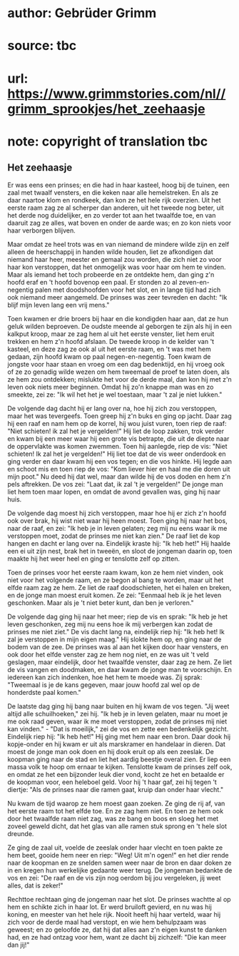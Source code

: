 # author: Gebrüder Grimm
# source: tbc
# url: https://www.grimmstories.com/nl//grimm_sprookjes/het_zeehaasje
# note: copyright of translation tbc

## Het zeehaasje 

Er was eens een prinses; en die had in haar kasteel, hoog bij de tuinen,
een zaal met twaalf vensters, en die keken naar alle hemelstreken. En
als ze daar naartoe klom en rondkeek, dan kon ze het hele rijk overzien.
Uit het eerste raam zag ze al scherper dan anderen, uit het tweede nog
beter, uit het derde nog duidelijker, en zo verder tot aan het twaalfde
toe, en van daaruit zag ze alles, wat boven en onder de aarde was; en zo
kon niets voor haar verborgen blijven.

Maar omdat ze heel trots was en van niemand de mindere wilde zijn en
zelf alleen de heerschappij in handen wilde houden, liet ze afkondigen
dat niemand haar heer, meester en gemaal zou worden, die zich niet zo
voor haar kon verstoppen, dat het onmogelijk was voor haar om hem te
vinden. Maar als iemand het toch probeerde en ze ontdekte hem, dan ging
z'n hoofd eraf en 't hoofd bovenop een paal. Er stonden zo al
zeven-en-negentig palen met doodshoofden voor het slot, en in lange tijd
had zich ook niemand meer aangemeld. De prinses was zeer tevreden en
dacht: "Ik blijf mijn leven lang een vrij mens."

Toen kwamen er drie broers bij haar en die kondigden haar aan, dat ze
hun geluk wilden beproeven. De oudste meende al geborgen te zijn als hij
in een kalkput kroop, maar ze zag hem al uit het eerste venster, liet
hem eruit trekken en hem z'n hoofd afslaan. De tweede kroop in de
kelder van 't kasteel, en deze zag ze ook al uit het eerste raam, en
't was met hem gedaan, zijn hoofd kwam op paal negen-en-negentig. Toen
kwam de jongste voor haar staan en vroeg om een dag bedenktijd, en hij
vroeg ook of ze zo genadig wilde wezen om hem tweemaal de proef te laten
doen, als ze hem zou ontdekken; mislukte het voor de derde maal, dan kon
hij met z'n leven ook niets meer beginnen. Omdat hij zo'n knappe man
was en zo smeekte, zei ze: "Ik wil het het je wel toestaan, maar 't
zal je niet lukken."

De volgende dag dacht hij er lang over na, hoe hij zich zou verstoppen,
maar het was tevergeefs. Toen greep hij z'n buks en ging op jacht. Daar
zag hij een raaf en nam hem op de korrel, hij wou juist vuren, toen riep
de raaf: "Niet schieten! ik zal het je vergelden!" Hij liet de loop
zakken, trok verder en kwam bij een meer waar hij een grote vis
betrapte, die uit de diepte naar de oppervlakte was komen zwemmen. Toen
hij aanlegde, riep de vis: "Niet schieten! Ik zal het je vergelden!"
Hij liet toe dat de vis weer onderdook en ging verder en daar kwam hij
een vos tegen; en die vos hinkte. Hij legde aan en schoot mis en toen
riep de vos: "Kom liever hier en haal me die doren uit mijn poot." Nu
deed hij dat wel, maar dan wilde hij de vos doden en hem z'n pels
aftrekken. De vos zei: "Laat dat, ik zal 't je vergelden!" De jonge
man liet hem toen maar lopen, en omdat de avond gevallen was, ging hij
naar huis.

De volgende dag moest hij zich verstoppen, maar hoe hij er zich z'n
hoofd ook over brak, hij wist niet waar hij heen moest. Toen ging hij
naar het bos, naar de raaf, en zei: "Ik heb je in leven gelaten; zeg
mij nu eens waar ik me verstoppen moet, zodat de prinses me niet kan
zien." De raaf liet de kop hangen en dacht er lang over na. Eindelijk
kraste hij: "Ik heb het!" Hij haalde een ei uit zijn nest, brak het in
tweeën, en sloot de jongeman daarin op, toen maakte hij het weer heel en
ging er tenslotte zelf op zitten.

Toen de prinses voor het eerste raam kwam, kon ze hem niet vinden, ook
niet voor het volgende raam, en ze begon al bang te worden, maar uit het
elfde raam zag ze hem. Ze liet de raaf doodschieten, het ei halen en
breken, en de jonge man moest eruit komen. Ze zei: "Eenmaal heb ik je
het leven geschonken. Maar als je 't niet beter kunt, dan ben je
verloren."

De volgende dag ging hij naar het meer; riep de vis en sprak: "Ik heb
je het leven geschonken, zeg mij nu eens hoe ik mij verbergen kan zodat
de prinses me niet ziet." De vis dacht lang na, eindelijk riep hij:
"Ik heb het! Ik zal je verstoppen in mijn eigen maag." Hij slokte hem
op, en ging naar de bodem van de zee. De prinses was al aan het kijken
door haar vensters, en ook door het elfde venster zag ze hem nog niet,
en ze was uit 't veld geslagen, maar eindelijk, door het twaalfde
venster, daar zag ze hem. Ze liet de vis vangen en doodmaken, en daar
kwam de jonge man te voorschijn. En iedereen kan zich indenken, hoe het
hem te moede was. Zij sprak: "Tweemaal is je de kans gegeven, maar jouw
hoofd zal wel op de honderdste paal komen."

De laatste dag ging hij bang naar buiten en hij kwam de vos tegen. "Jij
weet altijd alle schuilhoeken," zei hij. "Ik heb je in leven gelaten,
maar nu moet je me ook raad geven, waar ik me moet verstoppen, zodat de
prinses mij niet kan vinden." - "Dat is moeilijk," zei de vos en
zette een bedenkelijk gezicht. Eindelijk riep hij: "Ik heb het!" Hij
ging met hem naar een bron. Daar dook hij kopje-onder en hij kwam er uit
als marskramer en handelaar in dieren. Dat moest de jonge man ook doen
en hij dook eruit op als een zeeslak. De koopman ging naar de stad en
liet het aardig beestje overal zien. Er liep een massa volk te hoop om
ernaar te kijken. Tenslotte kwam de prinses zelf ook, en omdat ze het
een bijzonder leuk dier vond, kocht ze het en betaalde er de koopman
voor, een heleboel geld. Voor hij 't haar gaf, zei hij tegen 't
diertje: "Als de prinses naar die ramen gaat, kruip dan onder haar
vlecht."

Nu kwam de tijd waarop ze hem moest gaan zoeken. Ze ging de rij af, van
het eerste raam tot het elfde toe. En ze zag hem niet. En toen ze hem
ook door het twaalfde raam niet zag, was ze bang en boos en sloeg het
met zoveel geweld dicht, dat het glas van alle ramen stuk sprong en 't
hele slot dreunde.

Ze ging de zaal uit, voelde de zeeslak onder haar vlecht en toen pakte
ze hem beet, gooide hem neer en riep: "Weg! Uit m'n ogen!" en het
dier rende naar de koopman en ze snelden samen weer naar de bron en daar
doken ze in en kregen hun werkelijke gedaante weer terug. De jongeman
bedankte de vos en zei: "De raaf en de vis zijn nog oerdom bij jou
vergeleken, jij weet alles, dat is zeker!"

Rechttoe rechtaan ging de jongeman naar het slot. De prinses wachtte al
op hem en schikte zich in haar lot. Er werd bruiloft gevierd, en nu was
hij koning, en meester van het hele rijk. Nooit heeft hij haar verteld,
waar hij zich voor de derde maal had verstopt, en wie hem behulpzaam was
geweest; en zo geloofde ze, dat hij dat alles aan z'n eigen kunst te
danken had, en ze had ontzag voor hem, want ze dacht bij zichzelf: "Die
kan meer dan jij!"
